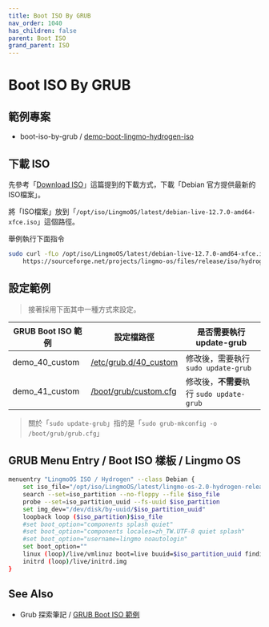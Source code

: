 ```yaml
---
title: Boot ISO By GRUB
nav_order: 1040
has_children: false
parent: Boot ISO
grand_parent: ISO
---
```



# Boot ISO By GRUB




## 範例專案

* boot-iso-by-grub / [demo-boot-lingmo-hydrogen-iso](https://github.com/samwhelp/lingmo-adjustment/tree/main/core/iso/boot-iso/boot-iso-by-grub/demo-boot-lingmo-hydrogen-iso)




## 下載 ISO

先參考「[Download ISO](https://samwhelp.github.io/note-about-lingmo/read/core/iso/download-iso.html)」這篇提到的下載方式，下載「Debian 官方提供最新的ISO檔案」。

將「ISO檔案」放到「`/opt/iso/LingmoOS/latest/debian-live-12.7.0-amd64-xfce.iso`」這個路徑。

舉例執行下面指令

``` sh
sudo curl -fLo /opt/iso/LingmoOS/latest/debian-live-12.7.0-amd64-xfce.iso --create-dirs \
	https://sourceforge.net/projects/lingmo-os/files/release/iso/hydrogen/stable/lingmo-os-2.0-hydrogen-release-desktop-amd64.iso
```




## 設定範例

> 接著採用下面其中一種方式來設定。

| GRUB Boot ISO 範例 | 設定檔路徑 | 是否需要執行 update-grub |
| --- | --- | --- |
| demo_40_custom | [/etc/grub.d/40_custom](https://github.com/samwhelp/lingmo-adjustment/tree/main/core/iso/boot-iso/boot-iso-by-grub/demo-boot-lingmo-hydrogen-iso/asset/overlay/etc/grub.d/40_custom) | 修改後，需要執行 `sudo update-grub` |
| demo_41_custom | [/boot/grub/custom.cfg](https://github.com/samwhelp/lingmo-adjustment/tree/main/core/iso/boot-iso/boot-iso-by-grub/demo-boot-lingmo-hydrogen-iso/asset/overlay/boot/grub/custom.cfg) | 修改後，**不需要**執行 `sudo update-grub` |

> 關於「`sudo update-grub`」指的是「`sudo grub-mkconfig -o /boot/grub/grub.cfg`」




## GRUB Menu Entry / Boot ISO 樣板 / Lingmo OS

``` sh
menuentry "LingmoOS ISO / Hydrogen" --class Debian {
	set iso_file="/opt/iso/LingmoOS/latest/lingmo-os-2.0-hydrogen-release-desktop-amd64.iso"
	search --set=iso_partition --no-floppy --file $iso_file
	probe --set=iso_partition_uuid --fs-uuid $iso_partition
	set img_dev="/dev/disk/by-uuid/$iso_partition_uuid"
	loopback loop ($iso_partition)$iso_file
	#set boot_option="components splash quiet"
	#set boot_option="components locales=zh_TW.UTF-8 quiet splash"
	#set boot_option="username=lingmo noautologin"
	set boot_option=""
	linux (loop)/live/vmlinuz boot=live buuid=$iso_partition_uuid findiso=$iso_file $boot_option
	initrd (loop)/live/initrd.img
}
```


## See Also

* Grub 探索筆記 / [GRUB Boot ISO 範例](https://samwhelp.github.io/note-about-grub/read/howto/boot_iso.html)
